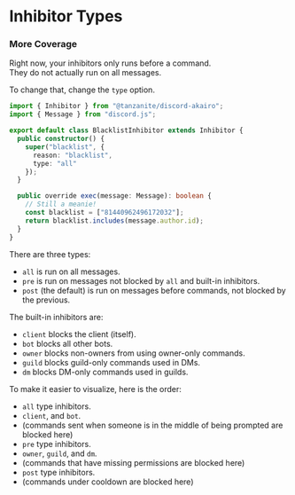 <!-- markdownlint-disable MD001 -->

# Inhibitor Types

### More Coverage

Right now, your inhibitors only runs before a command.  
They do not actually run on all messages.

To change that, change the `type` option.

```ts
import { Inhibitor } from "@tanzanite/discord-akairo";
import { Message } from "discord.js";

export default class BlacklistInhibitor extends Inhibitor {
  public constructor() {
    super("blacklist", {
      reason: "blacklist",
      type: "all"
    });
  }

  public override exec(message: Message): boolean {
    // Still a meanie!
    const blacklist = ["81440962496172032"];
    return blacklist.includes(message.author.id);
  }
}
```

There are three types:

- `all` is run on all messages.
- `pre` is run on messages not blocked by `all` and built-in inhibitors.
- `post` (the default) is run on messages before commands, not blocked by the previous.

The built-in inhibitors are:

- `client` blocks the client (itself).
- `bot` blocks all other bots.
- `owner` blocks non-owners from using owner-only commands.
- `guild` blocks guild-only commands used in DMs.
- `dm` blocks DM-only commands used in guilds.

To make it easier to visualize, here is the order:

- `all` type inhibitors.
- `client`, and `bot`.
- (commands sent when someone is in the middle of being prompted are blocked here)
- `pre` type inhibitors.
- `owner`, `guild`, and `dm`.
- (commands that have missing permissions are blocked here)
- `post` type inhibitors.
- (commands under cooldown are blocked here)
